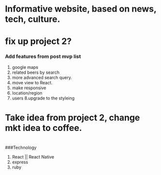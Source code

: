 # Informative website, based on news, tech, culture.

# fix up project 2?
### Add features from post mvp list
1. google maps
2. related beers by search
3. more advanced search query.
4. move view to React.
5. make responsive
6. location/region 
7. users
8.upgrade to the styleing 

# Take idea from project 2, change mkt idea to coffee.

#

###Technology
1. React || React Native
2. express
3. ruby 
